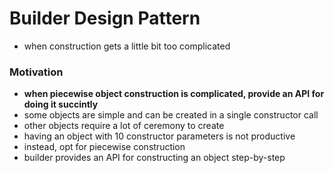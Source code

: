 # Builder Design Pattern

- when construction gets a little bit too complicated

### Motivation

- **when piecewise object construction is complicated, provide an API for doing it succintly**
- some objects are simple and can be created in a single constructor call
- other objects require a lot of ceremony to create
- having an object with 10 constructor parameters is not productive
- instead, opt for piecewise construction
- builder provides an API for constructing an object step-by-step
